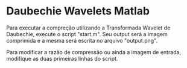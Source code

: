 Daubechie Wavelets Matlab
========

Para executar a compreção utilizando a Transformada Wavelet de Daubechie, execute o script "start.m". Seu output será a imagem comprimida e a mesma será escrita no arquivo "output.png".

Para modificar a razão de compressão ou ainda a imagem de entrada, modifique as duas primeiras linhas do script.